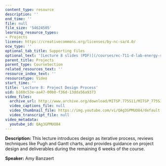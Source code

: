 ```yaml
---
content_type: resource
description: ''
end_time: ''
file: null
file_size: '54624505'
learning_resource_types:
- Projects
license: https://creativecommons.org/licenses/by-nc-sa/4.0/
ocw_type: ''
optional_tab_title: Supporting Files
optional_text: '[Lecture 8 slides (PDF)](/courses/ec-711-d-lab-energy-spring-2011/resources/mitec_711s11_lec8)'
parent_title: Projects
parent_type: CourseSection
related_resources_text: ''
resource_index_text: ''
resourcetype: Video
start_time: ''
title: 'Lecture 8: Project Design Process'
uid: b160c53e-aa47-00b0-f36d-13dda56a9373
video_files:
  archive_url: http://www.archive.org/download/MITSP.775S11/MITSP_775S11lec08_300k.mp4
  video_captions_file: null
  video_thumbnail_file: https://img.youtube.com/vi/QAg3GPMUO84/default.jpg
  video_transcript_file: null
video_metadata:
  youtube_id: QAg3GPMUO84
---
```


**Description:** This lecture introduces design as iterative process, reviews techniques like Pugh and Gantt charts, and provides guidance on project design and deliverables during the remaining 6 weeks of the course.

**Speaker:** Amy Banzaert

